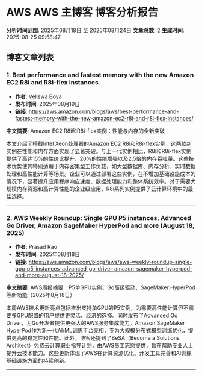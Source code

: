 # AWS AWS 主博客 博客分析报告

**分析时间范围**: 2025年08月18日 至 2025年08月24日
**文章总数**: 2
**生成时间**: 2025-08-25 09:58:47

## 博客文章列表

### 1. Best performance and fastest memory with the new Amazon EC2 R8i and R8i-flex instances
- **作者**: Veliswa Boya
- **发布时间**: 2025年08月19日
- **链接**: https://aws.amazon.com/blogs/aws/best-performance-and-fastest-memory-with-the-new-amazon-ec2-r8i-and-r8i-flex-instances/

**中文摘要**:
Amazon EC2 R8i和R8i-flex实例：性能与内存的全新突破

本文介绍了搭载Intel Xeon处理器的Amazon EC2 R8i和R8i-flex实例，这两款新实例在性能和内存方面实现了显著突破。与上一代实例相比，R8i和R8i-flex实例提供了高达15%的性价比提升、20%的性能增强以及2.5倍的内存吞吐量。这些技术优势使其特别适用于内存密集型工作负载，如大型数据库、内存分析、实时数据处理和高性能计算等场景。企业可以通过部署这些实例，在不增加基础设施成本的情况下，显著提升应用程序响应速度、数据处理能力和整体系统效率。对于需要大规模内存资源和高计算性能的企业级应用，R8i系列实例提供了云计算环境中的最佳选择。

---

### 2. AWS Weekly Roundup: Single GPU P5 instances, Advanced Go Driver, Amazon SageMaker HyperPod and more (August 18, 2025)
- **作者**: Prasad Rao
- **发布时间**: 2025年08月18日
- **链接**: https://aws.amazon.com/blogs/aws/aws-weekly-roundup-single-gpu-p5-instances-advanced-go-driver-amazon-sagemaker-hyperpod-and-more-august-18-2025/

**中文摘要**:
AWS周报摘要：P5单GPU实例、Go高级驱动、SageMaker HyperPod等新功能（2025年8月18日）

本周AWS技术更新亮点包括推出支持单GPU的P5实例，为需要高性能计算但不需要多GPU配置的用户提供更灵活、经济的选择。同时发布了Advanced Go Driver，为Go开发者提供更强大的AWS服务集成能力。Amazon SageMaker HyperPod作为新一代AI/ML训练平台亮相，专为大规模分布式模型训练优化，提供更高的稳定性和性能。此外，博客还提到了BeSA（Become a Solutions Architect）免费云计算职业指导计划，由AWS员工志愿提供，旨在帮助专业人士提升云技术能力。这些更新体现了AWS在计算资源优化、开发工具完善和AI训练基础设施方面的持续创新。

---

